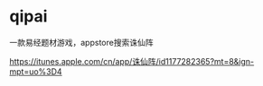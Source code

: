 # qipai

一款易经题材游戏，appstore搜索诛仙阵

https://itunes.apple.com/cn/app/诛仙阵/id1177282365?mt=8&ign-mpt=uo%3D4
